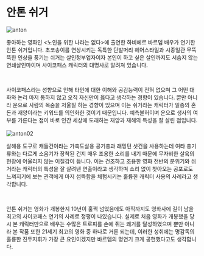 # <h1>안톤 쉬거</h1>
<img src="https://sm.askmen.com/askmen_in/topten/a/anton-chig/anton-chigurh-no-country-for-old-men_x5h4.jpg" alt="anton">
<p>좋아하는 영화인 <노인을 위한 나라는 없다>에 출연한 하비에르 바르뎀 배우가 연기한 안톤 쉬거입니다. 초코송이를 연상시키는 독특한 단발머리 헤어스타일과 시종일관 무뚝뚝한 인상을 풍기는 쉬거는 살인청부업자이자 본인이 하고 싶은 살인까지도 서슴지 않는 연쇄살인마이며 사이코패스 캐릭터의 대명사로 알려져 있습니다.</p>
<br>
<p>사이코패스라는 성향으로 인해 타인에 대한 이해와 공감능력이 전혀 없으며 그 어떤 대화와 논리 마저 통하지 않고 오직 자신만이 옳다고 생각하는 경향이 있습니다. 뿐만 아니라 운으로 사람의 목숨을 저울질 하는 경향이 있으며 이는 쉬거라는 캐릭터가 일종의 혼돈과 재앙이라는 키워드를 의인화한 것이기 때문입니다. 예측불허이며 운으로 생사의 여부를 가른다는 점이 바로 인간 세상에 도래하는 재앙과 재해의 특성을 잘 살린 점입니다.
<br>
<br>
  
<img src="https://cdn.theatlantic.com/thumbor/z9I9ncGcjbeNIXBNU9AAzElF__I=/86x0:1419x1000/1200x900/media/img/notes/2016/02/No_Country_For_Old_Men/original.jpg" alt="anton02">
  <p>살해용 도구로 캐들건이라는 가축도살용 공기총과 래밍턴 샷건을 사용하는데 여타 총기류와는 다르게 소음기가 장착된 건지 매우 조용한 소리를 내기 때문에 무자비한 살육의 현장에 어울리지 않는 이질감이 듭니다. 이는 건조하고 조용한 영화 전반의 분위기와 쉬거라는 캐릭터의 특성을 잘 살려낸 연출이라고 생각하며 소리 없이 찾아오는 공포로도 느껴지기에 보는 관객에게 마저 섬뜩함을 체험시키는 훌륭한 캐릭터 사용의 사례라고 생각합니다.</p>
    <br>
    <p>안톤 쉬거는 영화가 개봉한지 10년이 훌쩍 넘었음에도 아직까지도 영화사에 길이 남을 최고의 사이코패스 연기의 사례로 정평이 나있습니다. 실제로 처음 영화가 개봉했을 당시 본 캐릭터만으로 배우는 수많은 트로피를 손에 쥐는 쾌거를 달성하였으며 뿐만 아니라 본 작품 또한 21세기 최고의 영화 중 하나로 거론 되는데, 이러한 성취에는 명감독의 훌륭한 진두지휘가 가장 큰 요인이겠지만 바르뎀의 명연기 크게 공헌했다고도 생각합니다.</p>
